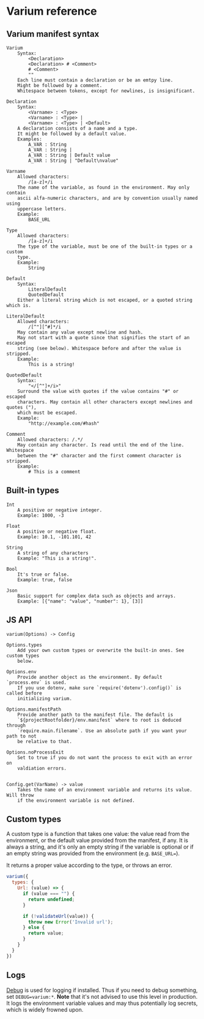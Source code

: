 # Varium reference

## Varium manifest syntax

```
Varium
    Syntax:
        <Declaration>
        <Declaration> # <Comment>
        # <Comment>
        ""
    Each line must contain a declaration or be an emtpy line.
    Might be followed by a comment.
    Whitespace between tokens, except for newlines, is insignificant.

Declaration
    Syntax:
        <Varname> : <Type>
        <Varname> : <Type> |
        <Varname> : <Type> | <Default>
    A declaration consists of a name and a type.
    It might be followed by a default value.
    Examples:
        A_VAR : String
        A_VAR : String |
        A_VAR : String | Default value
        A_VAR : String | "Default\nvalue"

Varname
    Allowed characters:
        /[a-z]+/i
    The name of the variable, as found in the environment. May only contain
    ascii alfa-numeric characters, and are by convention usually named using
    uppercase letters.
    Example:
        BASE_URL

Type
    Allowed characters:
        /[a-z]+/i
    The type of the variable, must be one of the built-in types or a custom
    type.
    Example:
        String

Default
    Syntax:
        LiteralDefault
        QuotedDefault
    Either a literal string which is not escaped, or a quoted string which is.

LiteralDefault
    Allowed characters:
        /[^"][^#]*/i
    May contain any value except newline and hash.
    May not start with a quote since that signifies the start of an escaped
    string (see below). Whitespace before and after the value is stripped.
    Example:
        This is a string!

QuotedDefault
    Syntax:
        "</[^"]+/i>"
    Surround the value with quotes if the value contains "#" or escaped
    characters. May contain all other characters except newlines and quotes ("),
    which must be escaped.
    Example:
        "http://example.com/#hash"

Comment
    Allowed characters: /.*/
    May contain any character. Is read until the end of the line. Whitespace
    between the "#" character and the first comment character is stripped.
    Example:
        # This is a comment
```

## Built-in types

```
Int
    A positive or negative integer.
    Example: 1000, -3

Float
    A positive or negative float.
    Example: 10.1, -101.101, 42

String
    A string of any characters
    Example: "This is a string!".

Bool
    It's true or false.
    Example: true, false

Json
    Basic support for complex data such as objects and arrays.
    Example: [{"name": "value", "number": 1}, [3]]
```

## JS API

```
varium(Options) -> Config

Options.types
    Add your own custom types or overwrite the built-in ones. See custom types
    below.

Options.env
    Provide another object as the environment. By default `process.env` is used.
    If you use dotenv, make sure `require('dotenv').config()` is called before
    initializing varium.

Options.manifestPath
    Provide another path to the manifest file. The default is
    `${projectRootfolder}/env.manifest` where to root is deduced through
    `require.main.filename`. Use an absolute path if you want your path to not
    be relative to that.

Options.noProcessExit
    Set to true if you do not want the process to exit with an error on
    valdiation errors.


Config.get(VarName) -> value
    Takes the name of an environment variable and returns its value. Will throw
    if the environment variable is not defined.

```

## Custom types

A custom type is a function that takes one value: the value read from the
environment, or the default value provided from the manifest, if any. It is
always a string, and it's only an empty string if the variable is optional or if
an empty string was provided from the environment (e.g. `BASE_URL=`).

It returns a proper value according to the type, or throws an error.

```js
varium({
  types: {
    Url: (value) => {
      if (value === "") {
        return undefined;
      }

      if (!validateUrl(value)) {
        throw new Error('Invalid url');
      } else {
        return value;
      }
    }
  }
})
```

## Logs

[Debug][debug] is used for logging if installed. Thus if you need to debug
something, set `DEBUG=varium:*`. **Note** that it's not advised to use
this level in production. It logs the environment variable values and may thus
potentially log secrets, which is widely frowned upon.

[debug]: https://www.npmjs.com/package/debug
